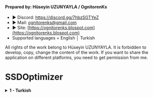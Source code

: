 #### Prepared by: Hüseyin UZUNYAYLA / OgnitorenKs
- ► Discord: https://discord.gg/7hbzSGTYeZ
- ► Mail: ognitorenks@gmail.com
- ► Site: [https://ognitorenks.blospot.com](https://ognitorenks.blospot.com)
- Supported languages = English │ Turkish

All rights of the work belong to Hüseyin UZUNYAYLA. It is forbidden to develop, copy, change the content of the work. If you want to share the application on different platforms, you need to get permission from me.

# SSDOptimizer

<details><B><summary> 1 - Turkish</B></summary>

<details><B><summary> 1 - Hazırda beklet</B></summary>
Bilgisayarı hazırda beklet moduna aldığınızda mevcut ayarlar, açık dosyaları ve tüm programları "hiberfil.sys" sistem dosyası içinde saklar. Sistemi hızlı açmak için bu verileri kullanır. SSD'ler zaten hızlı açıldığı için bu hizmete gerek yoktur. Disk üzerinde hatırı sayılır bir yazma işlemi yapacaktır. Bu da SSD sağlığını olumsuz etkileyen bir durumdur.
</details><details><B><summary> 2 - Zaman damgası</B></summary>
Windows her dosya için erişim süresini depolar. Bundan kaynaklı yazma hataları oluşabiliyor. Gereksiz yazma işlemi SSD sağlığını olumsuz etkileyecektir.
</details><details><B><summary> 3 - Hızlı başlat</B></summary>
Bu hizmet sistemin tamamen kapanmasını engeller. Bir nevi uyku modu gibi düşünebilirsiniz. Bilgisayarı başlattığınızda geçici olarak depoladığı verileri kullanarak hızlı bir şekilde sistemi açmaya çalışır. Bu hizmet önyüklemelerde hatalar sebebiyet verebilir. Ayrıca sistemi kapatmanıza rağmen donanım çalışmaya devam etmektedir.
</details><details><B><summary> 4 - Küçük resim önbelleği</B></summary>
Windows'un küçük resim önbelliğini kapatır. SSD'ler için bu hizmet gereksizdir. Sisteminizde çok fazla fotoğraf var ve bunları HDD içinde saklıyorsanız bu hizmeti açık tutabilirsiniz.
</details><details><B><summary> 5 - Ram bellekleme</B></summary>
2GB ve üzeri veriyi Ram belleğinde tutarak HDD'nin performans kaybını gidermeye çalışır. Bu ayarın kapatılması NT çekirdeğinin diske müdahalesini azaltır ve stabil bir performans sunmasını sağlar.
</details><details><B><summary> 6 - Hızlı getir [Prefecth]</B></summary>
Sık kullanılan uygulamaların RAM'e önceden yüklenmesini sağlar. Bu SSD'ler için gereksiz bir hizmettir. Gereksiz önbelleklemeyi kapatarak SSD sağlığını korumak için bu hizmeti kapalı tutmanızda fayda var.
</details><details><B><summary> 7 - Önyükleme dosya birleşimi</B></summary>
SSD'ler yapıları itibariyle disk birleşimi istemezler. Bu işlemin faydadan çok zararı vardır. HDD'ler için bu hizmet gereklidir ve düzenli bir şekilde yapılmalıdır. SSD sağlığı için hizmeti kapatmanızda fayda var.
</details><details><B><summary> 8 - Windows olay günlüğü</B></summary>
Windows sistem için olan tüm durumları kalıcı olarak kayıt eder. Bu durum gereksiz disk yazma işlemine neden olur. SSD sağlığı için hizmeti kapalı tutmakta fayda var.
</details><details><B><summary> 9 - Kısa adlar [8dot3]</B></summary>
Eski 16-bit DOS uygulamalarla uyumluluk için gereklidir. Mevcut programların buna ihtiyacı yoktur. Bu hizmet hızlı erişim için dosya ve klasörlere kısa adlar ile kayıt eder. Bu gereksiz yazma işlemi disk sağlığını olumsuz etkileyeceği için kapatmakta fayda var.
</details><details><B><summary> 10 - Trim</B></summary>
Bu özellik için SSD'nizin desteği olması gerekmektedir. Üretici sayfasından bunu kontrol edebilirsiniz. Trim SSD belleklerinde kullanılmayan gereksiz verileri silme işlemidir. Bu işlem ile gereksiz veriler silinir ve SSD'nin performansı artar. 
Trim işlevi Disk birleştirme hizmetine bağlıdır. Disk birleştirme hizmeti donanımınızda SSD olup olmadığını tespit eder ve SSD'ler için disk birleştirme yapmaz bunun yerine Trim işlevini uygular.
</details><details><B><summary> 11 - Disk birleştirme</B></summary>
Bu hizmet özellikle HDD'ler için çok önemlidir. Çünkü disk birleştirme yapılmadığında HDD bellek hücreleri bölündüğü için performans ve sağlığını olumsuz etkileyecektir
Bu hizmet ilk zamanlardaki hatalardan dolayı SSD'ler için zararlı olarak akıllarda kaldı. Ancak güncellemelerle birlikte SSD'lerde içinde vazgeçilmezdir. Çünkü Trim işlevi bu hizmete bağlıdır. Dolayısıyla bu hizmet kapalı olursa Trim işlemi de çalışmayacaktır. Bu da SSD performansı ve sağlığını olumsuz etkileyecektir.
</details><details><B><summary> 12 - Yazı tipi önbelliği</B></summary>
Yaygın olarak kullanılan yazı tipi verilerini önbelleğe alarak uygulamaların performansını optimize eder.
</details><details><B><summary> 13 - Windows Arama</B></summary>
Aramayı hızlandırmak için Windows dizin dosyası oluşturur. Bu işlem SSD ömrünün kısalmasına neden olur. Bu özelliği kullanmıyorsanız kapatmanız tavsiye edilir
</details>

</details>